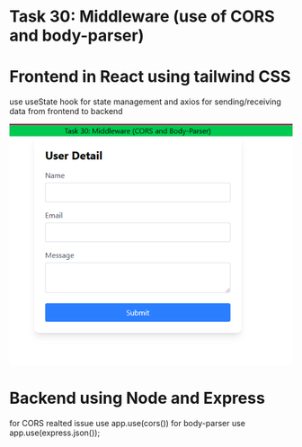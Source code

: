# Task 30: Middleware (use of CORS and body-parser)

# Frontend in React using tailwind CSS
use useState hook for state management
and axios for sending/receiving data from frontend to backend  

![alt text](image.png)

# Backend using Node and Express 
for CORS realted issue use app.use(cors())
for body-parser use app.use(express.json());
